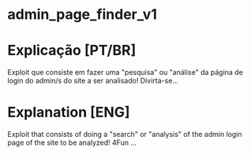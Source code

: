 # admin_page_finder_v1

# Explicação [PT/BR]
Exploit que consiste em fazer uma "pesquisa" ou "análise" da página de login do admin/s do site a ser analisado! Divirta-se...

# Explanation [ENG]
Exploit that consists of doing a "search" or "analysis" of the admin login page of the site to be analyzed! 4Fun ...

